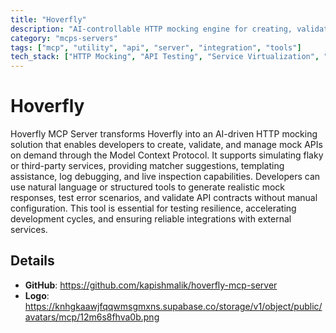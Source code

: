 ```yaml
---
title: "Hoverfly"
description: "AI-controllable HTTP mocking engine for creating, validating, and managing mock APIs through natural language commands."
category: "mcps-servers"
tags: ["mcp", "utility", "api", "server", "integration", "tools"]
tech_stack: ["HTTP Mocking", "API Testing", "Service Virtualization", "Debugging Tools", "Integration Testing"]
---
```


# Hoverfly

Hoverfly MCP Server transforms Hoverfly into an AI-driven HTTP mocking solution that enables developers to create, validate, and manage mock APIs on demand through the Model Context Protocol. It supports simulating flaky or third-party services, providing matcher suggestions, templating assistance, log debugging, and live inspection capabilities. Developers can use natural language or structured tools to generate realistic mock responses, test error scenarios, and validate API contracts without manual configuration. This tool is essential for testing resilience, accelerating development cycles, and ensuring reliable integrations with external services.

## Details

- **GitHub**: https://github.com/kapishmalik/hoverfly-mcp-server
- **Logo**: https://knhgkaawjfqqwmsgmxns.supabase.co/storage/v1/object/public/avatars/mcp/12m6s8fhva0b.png
